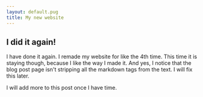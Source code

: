 ```yaml
---
layout: default.pug
title: My new website
---
```


## I did it again!

I have done it again. I remade my website for like the 4th time.
This time it is staying though, because I like the way I made it.
And yes, I notice that the blog post page isn't stripping all the markdown tags from the text.
I will fix this later.

I will add more to this post once I have time.